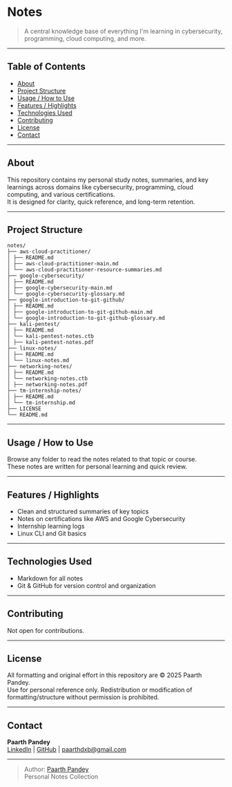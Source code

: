# Notes

> A central knowledge base of everything I'm learning in cybersecurity, programming, cloud computing, and more.

---

## Table of Contents

- [About](#about)  
- [Project Structure](#project-structure)  
- [Usage / How to Use](#usage--how-to-use)  
- [Features / Highlights](#features--highlights)  
- [Technologies Used](#technologies-used)  
- [Contributing](#contributing)  
- [License](#license)  
- [Contact](#contact)

---

## About

This repository contains my personal study notes, summaries, and key learnings across domains like cybersecurity, programming, cloud computing, and various certifications.  
It is designed for clarity, quick reference, and long-term retention.

---

## Project Structure
```
notes/
├── aws-cloud-practitioner/
│ ├── README.md
│ ├── aws-cloud-practitioner-main.md
│ └── aws-cloud-practitioner-resource-summaries.md
├── google-cybersecurity/
│ ├── README.md
│ ├── google-cybersecurity-main.md
│ └── google-cybersecurity-glossary.md
├── google-introduction-to-git-github/
│ ├── README.md
│ ├── google-introduction-to-git-github-main.md
│ └── google-introduction-to-git-github-glossary.md
├── kali-pentest/
│ ├── README.md
│ └── kali-pentest-notes.ctb
│ ├── kali-pentest-notes.pdf
├── linux-notes/
│ ├── README.md
│ └── linux-notes.md
├── networking-notes/
│ ├── README.md
│ └── networking-notes.ctb
│ ├── networking-notes.pdf
├── tm-internship-notes/
│ ├── README.md
│ └── tm-internship.md
├── LICENSE
└── README.md
```
---

## Usage / How to Use

Browse any folder to read the notes related to that topic or course.  
These notes are written for personal learning and quick review.

---

## Features / Highlights

- Clean and structured summaries of key topics
- Notes on certifications like AWS and Google Cybersecurity
- Internship learning logs
- Linux CLI and Git basics

---

## Technologies Used

- Markdown for all notes
- Git & GitHub for version control and organization

---

## Contributing

Not open for contributions.

---

## License

All formatting and original effort in this repository are © 2025 Paarth Pandey.  
Use for personal reference only. Redistribution or modification of formatting/structure without permission is prohibited.

---

## Contact

**Paarth Pandey**  
[LinkedIn](https://www.linkedin.com/in/paarth-pandey-13779529b/) | [GitHub](https://github.com/paarthpandey10) | paarthdxb@gmail.com

---

> Author: [Paarth Pandey](https://github.com/paarthpandey10)  
> Personal Notes Collection

